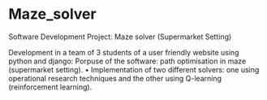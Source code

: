 # Maze_solver
Software Development  Project: Maze solver (Supermarket Setting)

Development in a team of 3 students of a user friendly website using python and django:
Porpuse of the software: path optimisation in maze (supermarket setting).
• Implementation of two different solvers: one using operational research techniques and the other using Q-learning (reinforcement learning).
